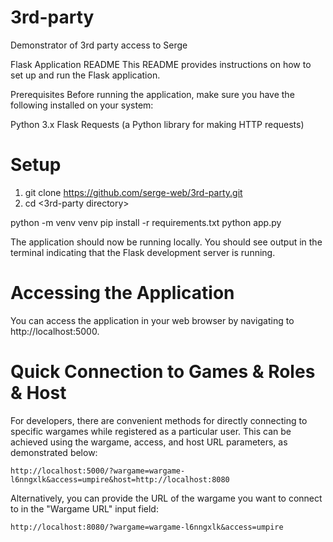 # 3rd-party
Demonstrator of 3rd party access to Serge

Flask Application README
This README provides instructions on how to set up and run the Flask application.

Prerequisites
Before running the application, make sure you have the following installed on your system:

Python 3.x
Flask
Requests (a Python library for making HTTP requests) 

# Setup 

1. git clone <https://github.com/serge-web/3rd-party.git>
2. cd <3rd-party directory>

python -m venv venv
pip install -r requirements.txt
python app.py

The application should now be running locally. You should see output in the terminal indicating that the Flask development server is running.

# Accessing the Application
You can access the application in your web browser by navigating to http://localhost:5000.

# Quick Connection to Games & Roles & Host

For developers, there are convenient methods for directly connecting to specific wargames while registered as a particular user. This can be achieved using the wargame, access, and host URL parameters, as demonstrated below:

```base
http://localhost:5000/?wargame=wargame-l6nngxlk&access=umpire&host=http://localhost:8080

```

Alternatively, you can provide the URL of the wargame you want to connect to in the "Wargame URL" input field:

```base
http://localhost:8080/?wargame=wargame-l6nngxlk&access=umpire
```
